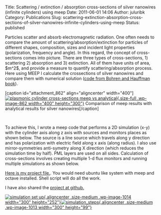 Title: Scattering / extinction / absorption cross-sections of silver nanowires (infinite cylinders) using meep
Date: 2011-06-01 14:06
Author: juluribk
Category: Publications
Slug: scattering-extinction-absorption-cross-sections-of-silver-nanowires-infinite-cylinders-using-meep
Status: published

Particles scatter and absorb electromagnetic radiation. One often needs to compare the amount of scattering/absorption/extinction for particles of different shapes, composition, sizes and incident light properties (polarization, frequency and angle). In this regard, the concept of cross-sections comes into picture. There are three types of cross-sections, 1) scattering 2) absorption and 3) extinction. All of them have units of area, \$m\^2\$, and provide a measure to quantify scattering/absorption process. Here using MEEP I calculate the crossections of silver nanowires and compare them with numerical solution ([code from Bohren and Hauffman book](http://onlinelibrary.wiley.com/doi/10.1002/9783527618156.app4/pdf)).

\[caption id="attachment\_862" align="aligncenter" width="400"\][![](http://juluribk.com/wp-content/uploads/2011/06/cylinders_meepvsanalytical.png "plasmonic cylinder cross-sections meep vs analytical"){.size-full .wp-image-862 width="400" height="300"}](http://juluribk.com/wp-content/uploads/2011/06/cylinders_meepvsanalytical.png) Comparison of meep results with analytical results for silver nanowires\[/caption\]

 

To achieve this, I wrote a meep code that performs a 2D simulation (x-y) with the cylinder axis along z axis with sources and monitors places as shown below. The source is a line source which travels along y direction and has polarization with electric field along x axis (along radius). I also use mirror-symmetries anti-symetry along X direction (which reduces the simulation time by half). PML layers are used on all sides. Calculation of cross-sections involves creating multiple 1-d flux monitors and running multiple simulations as shown below.

[Here is my project file.](http://juluribk.com/wp-content/uploads/2011/06/silver_cylinder_gray_comp_no_fft.zip). You would need ubuntu like system with meep and octave installed. Shell script will do all the work.

I have also shared the [project at github.](https://github.com/juluribk/Meep_cylinder_scattering_project)

[![](http://juluribk.com/wp-content/uploads/2011/06/Picture3-300x252.png "simulation set up"){.aligncenter .size-medium .wp-image-1014 width="300" height="252"}](http://juluribk.com/wp-content/uploads/2011/06/Picture3.png)[![](http://juluribk.com/wp-content/uploads/2011/06/simulation_steps-300x99.png "simulation_steps"){.aligncenter .size-medium .wp-image-1013 width="300" height="99"}](http://juluribk.com/wp-content/uploads/2011/06/simulation_steps.png)
